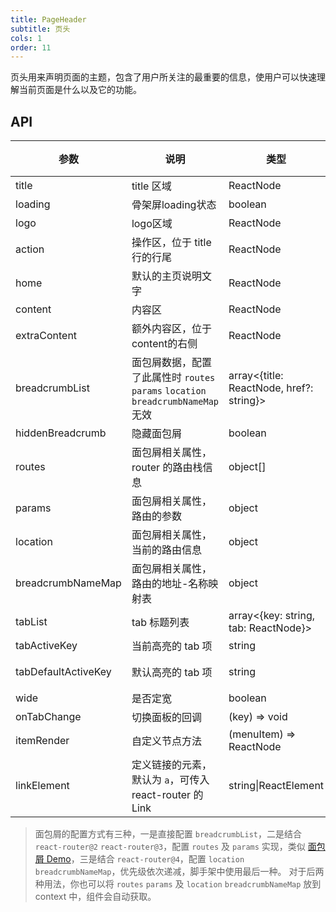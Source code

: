 ```yaml
---
title: PageHeader
subtitle: 页头
cols: 1
order: 11
---
```


页头用来声明页面的主题，包含了用户所关注的最重要的信息，使用户可以快速理解当前页面是什么以及它的功能。

## API

| 参数      | 说明                                      | 类型         | 默认值 |
|----------|------------------------------------------|-------------|-------|
| title | title 区域 | ReactNode | - |
| loading | 骨架屏loading状态 | boolean | false |
| logo | logo区域 | ReactNode | - |
| action | 操作区，位于 title 行的行尾 | ReactNode | - |
| home | 默认的主页说明文字 | ReactNode | - |this.getSubMenuOrItem
| content | 内容区 | ReactNode | - |
| extraContent | 额外内容区，位于content的右侧 | ReactNode | - |
| breadcrumbList | 面包屑数据，配置了此属性时 `routes` `params` `location` `breadcrumbNameMap` 无效 | array<{title: ReactNode, href?: string}> | - |
| hiddenBreadcrumb |隐藏面包屑 | boolean | false |
| routes | 面包屑相关属性，router 的路由栈信息 | object[] | - |
| params | 面包屑相关属性，路由的参数 | object | - |
| location | 面包屑相关属性，当前的路由信息 | object | - |
| breadcrumbNameMap | 面包屑相关属性，路由的地址-名称映射表 | object | - |
| tabList | tab 标题列表 | array<{key: string, tab: ReactNode}> | -  |
| tabActiveKey | 当前高亮的 tab 项 | string | -  |
| tabDefaultActiveKey | 默认高亮的 tab 项 | string | 第一项  |
| wide | 是否定宽 | boolean | false  |
| onTabChange | 切换面板的回调 | (key) => void | -  |
| itemRender | 自定义节点方法 | (menuItem) => ReactNode | -  |
| linkElement | 定义链接的元素，默认为 `a`，可传入 react-router 的 Link | string\|ReactElement | - |

> 面包屑的配置方式有三种，一是直接配置 `breadcrumbList`，二是结合 `react-router@2` `react-router@3`，配置 `routes` 及 `params` 实现，类似 [面包屑 Demo](https://ant.design/components/breadcrumb-cn/#components-breadcrumb-demo-router)，三是结合 `react-router@4`，配置 `location` `breadcrumbNameMap`，优先级依次递减，脚手架中使用最后一种。 对于后两种用法，你也可以将 `routes` `params` 及 `location` `breadcrumbNameMap` 放到 context 中，组件会自动获取。
